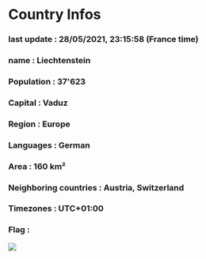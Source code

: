 # Country  Infos
### last update : 28/05/2021, 23:15:58 (France time)

### name : Liechtenstein
### Population : 37'623
### Capital : Vaduz
### Region : Europe
### Languages : German
### Area : 160 km²
### Neighboring countries : Austria, Switzerland
### Timezones : UTC+01:00

### Flag :
![](https://restcountries.eu/data/lie.svg)